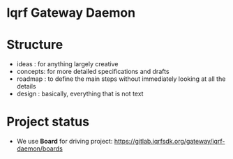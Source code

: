 # Iqrf Gateway Daemon

# Structure

- ideas : for anything largely creative
- concepts: for more detailed specifications and drafts
- roadmap : to define the main steps without immediately looking at all the details
- design : basically, everything that is not text

# Project status

- We use **Board** for driving project: https://gitlab.iqrfsdk.org/gateway/iqrf-daemon/boards